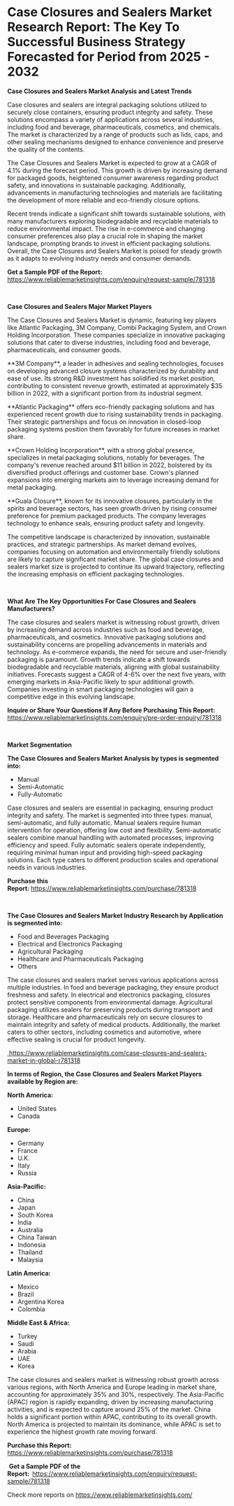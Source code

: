 <p><h1>Case Closures and Sealers Market Research Report: The Key To Successful Business Strategy Forecasted for Period from 2025 - 2032</h1></p><p><strong>Case Closures and Sealers Market Analysis and Latest Trends</strong></p>
<p><p>Case closures and sealers are integral packaging solutions utilized to securely close containers, ensuring product integrity and safety. These solutions encompass a variety of applications across several industries, including food and beverage, pharmaceuticals, cosmetics, and chemicals. The market is characterized by a range of products such as lids, caps, and other sealing mechanisms designed to enhance convenience and preserve the quality of the contents.</p><p>The Case Closures and Sealers Market is expected to grow at a CAGR of 4.1% during the forecast period. This growth is driven by increasing demand for packaged goods, heightened consumer awareness regarding product safety, and innovations in sustainable packaging. Additionally, advancements in manufacturing technologies and materials are facilitating the development of more reliable and eco-friendly closure options.</p><p>Recent trends indicate a significant shift towards sustainable solutions, with many manufacturers exploring biodegradable and recyclable materials to reduce environmental impact. The rise in e-commerce and changing consumer preferences also play a crucial role in shaping the market landscape, prompting brands to invest in efficient packaging solutions. Overall, the Case Closures and Sealers Market is poised for steady growth as it adapts to evolving industry needs and consumer demands.</p></p>
<p><strong>Get a Sample PDF of the Report:&nbsp;</strong> <a href="https://www.reliablemarketinsights.com/enquiry/request-sample/781318?utm_campaign=2535&utm_medium=2&utm_source=Github&utm_content=ia&utm_term=26032025&utm_id=case-closures-and-sealers">https://www.reliablemarketinsights.com/enquiry/request-sample/781318</a></p>
<p>&nbsp;</p>
<p><strong>Case Closures and Sealers Major Market Players</strong></p>
<p><p>The Case Closures and Sealers Market is dynamic, featuring key players like Atlantic Packaging, 3M Company, Combi Packaging System, and Crown Holding Incorporation. These companies specialize in innovative packaging solutions that cater to diverse industries, including food and beverage, pharmaceuticals, and consumer goods.</p><p>**3M Company**, a leader in adhesives and sealing technologies, focuses on developing advanced closure systems characterized by durability and ease of use. Its strong R&D investment has solidified its market position, contributing to consistent revenue growth, estimated at approximately $35 billion in 2022, with a significant portion from its industrial segment.</p><p>**Atlantic Packaging** offers eco-friendly packaging solutions and has experienced recent growth due to rising sustainability trends in packaging. Their strategic partnerships and focus on innovation in closed-loop packaging systems position them favorably for future increases in market share.</p><p>**Crown Holding Incorporation**, with a strong global presence, specializes in metal packaging solutions, notably for beverages. The company's revenue reached around $11 billion in 2022, bolstered by its diversified product offerings and customer base. Crown's planned expansions into emerging markets aim to leverage increasing demand for metal packaging.</p><p>**Guala Closure**, known for its innovative closures, particularly in the spirits and beverage sectors, has seen growth driven by rising consumer preference for premium packaged products. The company leverages technology to enhance seals, ensuring product safety and longevity.</p><p>The competitive landscape is characterized by innovation, sustainable practices, and strategic partnerships. As market demand evolves, companies focusing on automation and environmentally friendly solutions are likely to capture significant market share. The global case closures and sealers market size is projected to continue its upward trajectory, reflecting the increasing emphasis on efficient packaging technologies.</p></p>
<p>&nbsp;</p>
<p><strong>What Are The Key Opportunities For Case Closures and Sealers Manufacturers?</strong></p>
<p><p>The case closures and sealers market is witnessing robust growth, driven by increasing demand across industries such as food and beverage, pharmaceuticals, and cosmetics. Innovative packaging solutions and sustainability concerns are propelling advancements in materials and technology. As e-commerce expands, the need for secure and user-friendly packaging is paramount. Growth trends indicate a shift towards biodegradable and recyclable materials, aligning with global sustainability initiatives. Forecasts suggest a CAGR of 4-6% over the next five years, with emerging markets in Asia-Pacific likely to spur additional growth. Companies investing in smart packaging technologies will gain a competitive edge in this evolving landscape.</p></p>
<p><strong>Inquire or Share Your Questions If Any Before Purchasing This Report:</strong> <a href="https://www.reliablemarketinsights.com/enquiry/pre-order-enquiry/781318?utm_campaign=2535&utm_medium=2&utm_source=Github&utm_content=ia&utm_term=26032025&utm_id=case-closures-and-sealers">https://www.reliablemarketinsights.com/enquiry/pre-order-enquiry/781318</a></p>
<p>&nbsp;</p>
<p><strong>Market Segmentation</strong></p>
<p><strong>The Case Closures and Sealers Market Analysis by types is segmented into:</strong></p>
<p><ul><li>Manual</li><li>Semi-Automatic</li><li>Fully-Automatic</li></ul></p>
<p><p>Case closures and sealers are essential in packaging, ensuring product integrity and safety. The market is segmented into three types: manual, semi-automatic, and fully automatic. Manual sealers require human intervention for operation, offering low cost and flexibility. Semi-automatic sealers combine manual handling with automated processes, improving efficiency and speed. Fully automatic sealers operate independently, requiring minimal human input and providing high-speed packaging solutions. Each type caters to different production scales and operational needs in various industries.</p></p>
<p><strong>Purchase this Report:&nbsp;</strong><a href="https://www.reliablemarketinsights.com/purchase/781318?utm_campaign=2535&utm_medium=2&utm_source=Github&utm_content=ia&utm_term=26032025&utm_id=case-closures-and-sealers">https://www.reliablemarketinsights.com/purchase/781318</a></p>
<p>&nbsp;</p>
<p><strong>The Case Closures and Sealers Market Industry Research by Application is segmented into:</strong></p>
<p><ul><li>Food and Beverages Packaging</li><li>Electrical and Electronics Packaging</li><li>Agricultural Packaging</li><li>Healthcare and Pharmaceuticals Packaging</li><li>Others</li></ul></p>
<p><p>The case closures and sealers market serves various applications across multiple industries. In food and beverage packaging, they ensure product freshness and safety. In electrical and electronics packaging, closures protect sensitive components from environmental damage. Agricultural packaging utilizes sealers for preserving products during transport and storage. Healthcare and pharmaceuticals rely on secure closures to maintain integrity and safety of medical products. Additionally, the market caters to other sectors, including cosmetics and automotive, where effective sealing is crucial for product longevity.</p></p>
<p><a href="https://www.reliablemarketinsights.com/case-closures-and-sealers-market-in-global-r781318?utm_campaign=2535&utm_medium=2&utm_source=Github&utm_content=ia&utm_term=26032025&utm_id=case-closures-and-sealers">&nbsp;https://www.reliablemarketinsights.com/case-closures-and-sealers-market-in-global-r781318</a></p>
<p><strong>In terms of Region, the Case Closures and Sealers Market Players available by Region are:</strong></p>
<p>
    <p> <strong> North America: </strong>
        <ul>
            <li>United States</li>
            <li>Canada</li>
        </ul>
        </p> 
    <p> <strong> Europe: </strong>
        <ul>
            <li>Germany</li>
            <li>France</li>
            <li>U.K.</li>
            <li>Italy</li>
            <li>Russia</li>
        </ul>
        </p> 
    <p> <strong> Asia-Pacific: </strong>
        <ul>
            <li>China</li>
            <li>Japan</li>
            <li>South Korea</li>
            <li>India</li>
            <li>Australia</li>
            <li>China Taiwan</li>
            <li>Indonesia</li>
            <li>Thailand</li>
            <li>Malaysia</li>
        </ul>
        </p> 
    <p> <strong> Latin America: </strong>
        <ul>
            <li>Mexico</li>
            <li>Brazil</li>
            <li>Argentina Korea</li>
            <li>Colombia</li>
        </ul>
        </p> 
    <p> <strong> Middle East & Africa: </strong>
        <ul>
            <li>Turkey</li>
            <li>Saudi</li>
            <li>Arabia</li>
            <li>UAE</li>
            <li>Korea</li>
        </ul>
    </p>
    </p>
<p><p>The case closures and sealers market is witnessing robust growth across various regions, with North America and Europe leading in market share, accounting for approximately 35% and 30%, respectively. The Asia-Pacific (APAC) region is rapidly expanding, driven by increasing manufacturing activities, and is expected to capture around 25% of the market. China holds a significant portion within APAC, contributing to its overall growth. North America is projected to maintain its dominance, while APAC is set to experience the highest growth rate moving forward.</p></p>
<p><strong>Purchase this Report: </strong><a href="https://www.reliablemarketinsights.com/purchase/781318?utm_campaign=2535&utm_medium=2&utm_source=Github&utm_content=ia&utm_term=26032025&utm_id=case-closures-and-sealers">https://www.reliablemarketinsights.com/purchase/781318</a></p>
<p>&nbsp;<strong>Get a Sample PDF of the Report:&nbsp;&nbsp;</strong><a href="https://www.reliablemarketinsights.com/enquiry/request-sample/781318?utm_campaign=2535&utm_medium=2&utm_source=Github&utm_content=ia&utm_term=26032025&utm_id=case-closures-and-sealers">https://www.reliablemarketinsights.com/enquiry/request-sample/781318</a></p>
<p><strong></strong></p>
<p>Check more reports on <a href="https://www.reliablemarketinsights.com/?utm_campaign=2535&utm_medium=2&utm_source=Github&utm_content=ia&utm_term=26032025&utm_id=case-closures-and-sealers">https://www.reliablemarketinsights.com/</a></p>